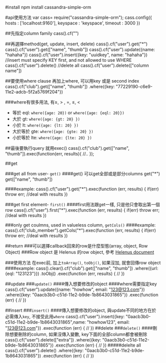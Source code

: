 #install
	npm install cassandra-simple-orm

#api使用方法
	var cass= require("cassandra-simple-orm");
	cass.config({
            hosts        : ['localhost:9160'],
            keyspace     : 'keyspace',
            timeout      : 3000
        })
	


##先指定column family
	cass().cf("<column family name>")

##再選擇method(get, update, insert, delete)
	cass().cf("user").get("*")
	cass().cf("user").get(["name", "thumb"])
	cass().cf("user").update({name: "hahaha"})
	cass().cf("user").insert({key: "uuidkey", name: "hahaha"}) //insert must specify KEY first, and not allowed to use WHERE
	cass().cf("user").delete() //delete all
	cass().cf("user").delete(["column name"])

##要使用where clause 再加上where, 可以用key 或是 second index
	cass().cf("club").get(["name", "thumb"])
	    .where({key: "77229190-c6e9-11e2-adcb-5f2a5769f204"})

###where有很多用法, 有≥, > , =, ≤, <

*	等於 eql:  	`where({age: 20})` or `where({age: {eql: 20}})`
*	大於 gt:  	`where({age: {gt: 20} })` 
*	小於 lt:  	`where({age: {lt: 20} })` 
*	大於等於 gte:  	`where({age: {gte: 20} })` 
*	小於等於 lte:  	`where({age: {lte: 20} })` 


##最後要執行query 就用exec()
	cass().cf("club").get(["name", "thumb"]).exec(function(err, results){
		//..
		});


##get

###get all from user- `get()`
####get() 可以get全部或是部分columns
	get("*")
	get(["name", "thumb"])

####example:
	cass().cf("user").get("*").exec(function (err, results) {
      	if(err) throw err;
      	//deal with results
      })


###get first element-  `first()`
####first用法跟get一樣, 只是他只會取出第一個row
	cass().cf("user").first("*").exec(function (err, results) {
      	if(err) throw err;
      	//deal with results
      })

###only get coulmns, used in valueless column, `getCols()`
####example:
	cass().cf("club_member").getCols("*").exec(function (err, results) {
      	if(err) throw err;
      	//deal with results
      })

##return
###可以選擇callback回來的row是什麼型態(array, object, Row Object)
###Row object 是 Helenus 的row object, 參考 [Helenus document](https://github.com/simplereach/helenus#row)

###使用方法
在exec前, 加上`toArray()`, `toObj()`, 如果沒加, 就會回傳row object
####example:
	 cass().clear().cf("club").get(["name", "thumb"])
      	  .where({url: {eql: "123123"}})
      	  .toObj()
      	  .exec(function (err, results) {
	      	//
	      })


##update
###`update()`
####傳入想要修改的object
####where需要指定key
	cass().cf("user").update({name: "howhow", email: "123@123.com"})
      	  .where({key: "0aacb3b0-c51d-11e2-b9de-1b8643031865"})
      	  .exec(function (err) {
      	  	//
      	  	})

##insert
###`insert()`
####傳入想要修改的object, 與update不同的地方在於 必需傳入`key`, 不接受此用`where`
	cass().cf("user").insert({key: "0aacb3b0-c51d-11e2-b9de-1b8643031865",name: "howhow123", email: "123@123.com"})
      	 .exec(function (err) {
      	  	//
      	  	})
##delete
###`delete()`
####刪除想要刪除的column, 如果沒傳入變數, key下面的全部column都會被刪除
	cass().cf("user").delete(["extra"])
	      		.where({key: "0aacb3b0-c51d-11e2-b9de-1b8643031865"})
	      		.exec(function (err) {
		      	//
		      })
#####delelte all
	cass().cf("user").delete()
	      		.where({key: "0aacb3b0-c51d-11e2-b9de-1b8643031865"})
	      		.exec(function (err) {
		      	//
		      })